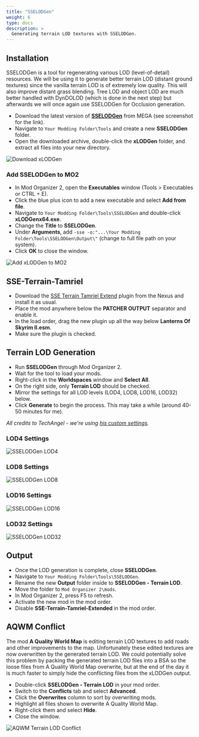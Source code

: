 ```yaml
---
title: "SSELODGen"
weight: 6
type: docs
description: >
  Generating terrain LOD textures with SSELODGen.
---
```


## Installation

SSELODGen is a tool for regenerating various LOD (level-of-detail) resources. We will be using it to generate better terrain LOD (distant ground textures) since the vanilla terrain LOD is of extremely low quality. This will also improve distant grass blending. Tree LOD and object LOD are much better handled with DynDOLOD (which is done in the next step) but afterwards we will once again use SSELODGen for Occlusion generation.

- Download the latest version of [**SSELODGen**](https://forum.step-project.com/topic/13451-xlodgen-terrain-lod-beta-66-for-fnv-fo3-fo4-fo4vr-tes5-sse-tes5vr-enderal/) from MEGA (see screenshot for the link).
- Navigate to `Your Modding Folder\Tools` and create a new **SSELODGen** folder.
- Open the downloaded archive, double-click the **xLODGen** folder, and extract all files into your new directory.

![Download xLODGen](/Pictures/tpf/finalisation/xlodgen-download.png)

### Add SSELODGen to MO2

- In Mod Organizer 2, open the **Executables** window (Tools > Executables or CTRL + E).
- Click the blue plus icon to add a new executable and select **Add from file**.
- Navigate to `Your Modding Folder\Tools\SSELODGen` and double-click **xLODGenx64.exe**.
- Change the **Title** to **SSELODGen**.
- Under **Arguments**, add `-sse -o:"...\Your Modding Folder\Tools\SSELODGen\Output\"` (change to full file path on your system).
- Click **OK** to close the window.

![Add xLODGen to MO2](/Pictures/tpf/finalisation/add-xlodgen-to-mo2.png)

## SSE-Terrain-Tamriel

- Download the [SSE Terrain Tamriel Extend](https://www.nexusmods.com/skyrimspecialedition/mods/54680?tab=files) plugin from the Nexus and install it as usual.
- Place the mod anywhere below the **PATCHER OUTPUT** separator and enable it.
- In the load order, drag the new plugin up all the way below **Lanterns Of Skyrim II.esm**.
- Make sure the plugin is checked.

## Terrain LOD Generation

- Run **SSELODGen** through Mod Organizer 2.
- Wait for the tool to load your mods.
- Right-click in the **Worldspaces** window and **Select All**.
- On the right side, only **Terrain LOD** should be checked.
- Mirror the settings for all LOD levels (LOD4, LOD8, LOD16, LOD32) below.
- Click **Generate** to begin the process. This may take a while (around 40-50 minutes for me).

*All credits to TechAngel - we're using [his custom settings](https://stepmodifications.org/forum/topic/15184-xlodgen-terrain-settings-compare/?tab=comments#comment-242372).*

### LOD4 Settings

![SSELODGen LOD4](/Pictures/tpf/finalisation/sselodgen-lod4.png)

### LOD8 Settings

![SSELODGen LOD8](/Pictures/tpf/finalisation/sselodgen-lod8.png)

### LOD16 Settings

![SSELODGen LOD16](/Pictures/tpf/finalisation/sselodgen-lod16.png)

### LOD32 Settings

![SSELODGen LOD32](/Pictures/tpf/finalisation/sselodgen-lod32.png)

## Output

- Once the LOD generation is complete, close **SSELODGen**.
- Navigate to `Your Modding Folder\Tools\SSELODGen`.
- Rename the new **Output** folder inside to **SSELODGen - Terrain LOD**.
- Move the folder to `Mod Organizer 2\mods`.
- In Mod Organizer 2, press F5 to refresh.
- Activate the new mod in the mod order.
- Disable **SSE-Terrain-Tamriel-Extended** in the mod order.

## AQWM Conflict

The mod **A Quality World Map** is editing terrain LOD textures to add roads and other improvements to the map. Unfortunately these edited textures are now overwritten by the generated terrain LOD. We could potentially solve this problem by packing the generated terrain LOD files into a BSA so the loose files from A Quality World Map overwrite, but at the end of the day it is much faster to simply hide the conflicting files from the xLODGen output.

- Double-click **SSELODGen - Terrain LOD** in your mod order.
- Switch to the **Conflicts** tab and select **Advanced**.
- Click the **Overwrites** column to sort by overwriting mods.
- Highlight all files shown to overwrite A Quality World Map.
- Right-click them and select **Hide**.
- Close the window.

![AQWM Terrain LOD Conflict](/Pictures/tpf/finalisation/aqwm-xlodgen-conflict.png)